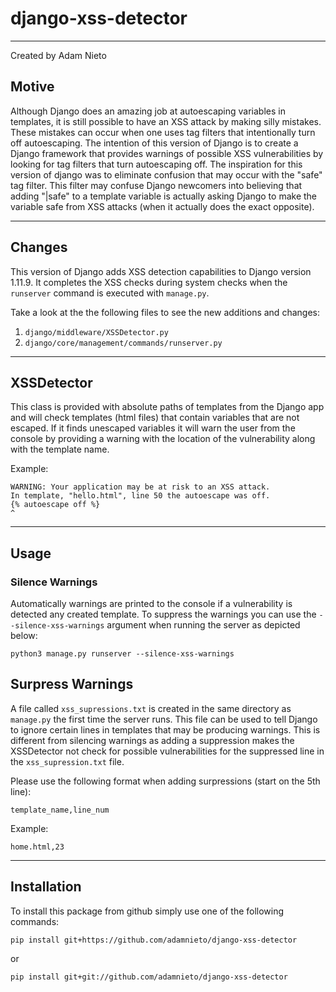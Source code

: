 # django-xss-detector
---
Created by Adam Nieto

## Motive
Although Django does an amazing job at autoescaping variables in templates, it is still possible to have an XSS attack by making silly mistakes. These mistakes can occur when one uses tag filters that intentionally turn off autoescaping. The intention of this version of Django is to create a Django framework that provides warnings of possible XSS vulnerabilities by looking for tag filters that turn autoescaping off. The inspiration for this version of django was to eliminate confusion that may occur with the "safe" tag filter. This filter may confuse Django newcomers into believing that adding "|safe" to a template variable is actually asking Django to make the variable safe from XSS attacks (when it actually does the exact opposite).

---

## Changes
This version of Django adds XSS detection capabilities to Django version 1.11.9. It completes the XSS checks during system checks when the `runserver` command is executed with `manage.py`.

Take a look at the the following files to see the new additions and changes:

1. `django/middleware/XSSDetector.py`
2. `django/core/management/commands/runserver.py`

---
## XSSDetector
This class is provided with absolute paths of templates from the Django app and will check templates (html files) that contain variables that are not escaped. If it finds unescaped variables it will warn the user from the console by providing a warning with the location of the vulnerability along with the template name.

Example:

```
WARNING: Your application may be at risk to an XSS attack.
In template, "hello.html", line 50 the autoescape was off.
{% autoescape off %}
^
```
---
## Usage


### Silence Warnings
Automatically warnings are printed to the console if a vulnerability is detected any created template. To suppress the warnings you can use the `--silence-xss-warnings` argument when running the server as depicted below: 

```
python3 manage.py runserver --silence-xss-warnings
```

## Surpress Warnings
A file called `xss_supressions.txt` is created in the same directory as `manage.py` the first time the server runs. This file can be used to tell Django to ignore certain lines in templates that may be producing warnings. This is different from silencing warnings as adding a suppression makes the XSSDetector not check for possible vulnerabilities for the suppressed line in the `xss_supression.txt` file.

Please use the following format when adding surpressions (start on the 5th line):

```
template_name,line_num
```

Example:
```
home.html,23
```
---
## Installation
To install this package from github simply use one of the following commands:
```
pip install git+https://github.com/adamnieto/django-xss-detector
```
or 
```
pip install git+git://github.com/adamnieto/django-xss-detector
```
